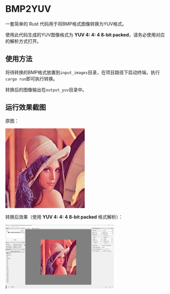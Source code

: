 # BMP2YUV

一套简单的 Rust 代码用于将BMP格式图像转换为YUV格式。

使用此代码生成的YUV图像格式为 **YUV 4: 4: 4 8-bit packed**，请务必使用对应的解析方式打开。

## 使用方法

将待转换的BMP格式放置到`input_images`目录，在项目路径下启动终端，执行`cargo run`即可执行转换。

转换后的图像输出在`output_yuv`目录中。

## 运行效果截图

原图：

<img src="./images/d6041205-cdb0-454f-9734-c7682a12465b.png" title="" alt="d6041205-cdb0-454f-9734-c7682a12465b" style="zoom:50%;">

转换后效果（使用 **YUV 4: 4: 4 8-bit packed** 格式解析）：

<img title="" src="./images/7e50809c-d7f6-4ebb-90fd-72a4d2ea1f33.png" alt="7e50809c-d7f6-4ebb-90fd-72a4d2ea1f33" style="zoom:33%;">
